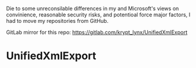 Die to some unreconsilable differences in my and Microsoft's views on convinience, reasonable security risks, and potentioal force major factors, I had to move my repositories from GitHub.

GitLab mirror for this repo: https://gitlab.com/krypt_lynx/UnifiedXmlExport

# UnifiedXmlExport

